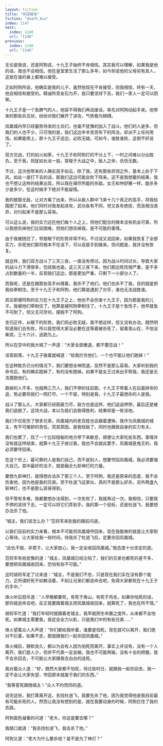 ```yaml
---
layout: fiction
title: "杀回城池"
fiction: "death_bus"
index: 1147
next:
  index: 1148
  url: "1148"
previous:
  index: 1146
  url: "1146"
---
```

无论是我说，还是阿狗说，十九王子始终不肯相信。其实我可以理解，如果我是他的话，我也不会相信。他在皇室里生活了那么多年，如今却说他的父母另有其人，这放在谁的身上都难以接受。

正如阿狗所说，他确实是我的儿子，虽然他现在不肯接受，但我相信，终有一天，他会相信和接受的。精诚所至金石为开，我只要坚持下去，我们一家人一定可以团聚。

十九王子是一个急脾气的人，他容不得我们再说废话，率先对阿狗动起手来。他带来的那些兵见状，纷纷对我们展开了进攻，气势极为磅礴。

凤凰城内早已经蓄势待发的士兵们，也毫不犹豫的加入了战斗。他们的人是多，但我们的人也不少。只可惜的是，我们这边辛辛苦苦布下的阵法，却派不上任何用场。如果能用上，那十九王子这边，必败无疑。可如今，谁胜谁败，这倒不好说了。

双方交战，打的如火如荼，十九王子和阿狗打的不分上下，一时之间难以分出胜负。至于我，则犹如长龙一般，穿梭于大战之中，敌人之命，杀伤无数。

不过，这次他带来的人确实高手如云，除了我，还有那些将领之外，基本上处于下风。如此一直打下去的话，那我们这边可能会败下阵来。这不是我想要的结果，我也不想让这样的结果出现，所以我在竭尽所能的杀敌。女王和仲舒雅一样，能杀多少是多少，在这时候手下绝对不能留情。

我的披靡无敌，让对方看了出来，所以从敌人群中飞来十几个真正的高手，将我给围困了起来。他们同时对我发起进攻，武功各有不同，但又各有绝技，而且相当诡异，对付起来不是那么容易。

可以这么说，我的实力远在他们每个人之上，但他们配合的根本没有机会可乘，所以我想杀掉他们比较困难，但他们想杀掉我，是不可能的事情。

由于我被困住了，导致眼下的形势非常不利。不过话又说回来，如果我恢复了全部实力，杀死他们那将根本不在话下，可以说是手到擒来。但问题是，我并没有恢复。

就这样，我们双方战斗了三天三夜，一直没有停过。因为战斗时间过长，导致大家的战斗力下滑很多，包括我也是。这三天三夜下来，他们那边死伤很严重，差不多占到数量的一半，反观我们这边，那是更加严重，只剩下一小部分人了。

而我呢，还是在跟那些高手纠缠着，我杀不了他们，他们也杀不了我，目的就是把我给牵制住。至于十九王子和阿狗，他们算是遇到了对手，谁也无法战胜谁。

其实即便阿狗的实力在十九王子之上，他也不会伤害十九王子，因为那是我的儿子。我被他们牵制住了，他算是被阿狗牵制住了。十九王子是个急性子，他早就急不可耐了，但又无可奈何，摆脱不了阿狗。

言归正传，从眼下的形势，我们将必败无疑，我不想这样，但又没有办法。既然明知道我们会失败，所以我觉得大家没必要在这等着被杀死了，留着青山在，不怕没柴烧，三十六计，逃跑为上。

所以在空中的我大喊了一声道：“大家全部撤退，都不要恋战！”

话音刚落，十九王子接着就喊道：“给我拦住他们，一个也不能让他们跑掉！”

在这种胜负已分的情况下，我们要想全神而退，显然不是那么容易。大家听到我的命令后，有的确实跑掉了，有的没有跑掉。如果不是女王过来出手帮我，我还是无法摆脱他们。

跑掉的人不多，也就两三万人，我们不停的往前跑，十九王子带着人在后面拼命的追，势必要将我们一网打尽，一个不留，特别是我，十九王子最想杀的人是我。

战斗了那么久，大家都已经筋疲力尽，敌方也是这样，他们追追停停，最后还是被我们逃脱了。这场大战，本以为我们会取得胜利，结果却是一败涂地。

我们不仅死伤了很多兄弟，凤凰城内的老百姓也会跟着遭殃，我作为凤凰城的城主，有不可推卸的责任。究其原因，是我轻敌了，同时也跟我自身的实力有关。

我们也累了，找了一个比较隐秘的地方停下来歇息，顺便让大家吃些东西。事情并没有就这样结束，就算十九王子放过我，我也不会就此罢手，凤凰城是鬼王的，我必须要夺回来。

在这个世上，最可靠的人是我们自己，而不是别人，想要夺回凤凰城，我必须要强大自己。其中最好的法子，就是融合九斩神灯的力量。

要想九斩神灯，就得想办法杀了那三个人，至于阿狗，我还是原来的态度，我不会伤害他，因为他是我的兄弟。至于杜逍飞这家伙，真的不是那么好杀，另外两盏九斩神灯，也不是那么容易得到。

但不管有多难，我都要想办法得到，一次失败了，我就再试一次。我相信，只要我不停的坚持下去，一定可以将它们弄到手。我的第一个目标，还是杜逍飞，我要想办法杀了他。

“城主，我们该怎么办？”范将军来到我的跟前问道。

以我们目前的实力来看，根本不可能将凤凰城夺回来，现在我能做的就是让大家耐心等待。让大家给我一些时间，待我杀了杜逍飞后，定要杀回凤凰城。

“此仇不报，非君子，让大家放心，我一定会收回凤凰城。”我态度十分坚定的道。

范将军有些犹豫的道：“城主，凤凰城已经沦陷了，我们的兄弟也都死的差不多，要想把凤凰城收回来，恐怕有些不可能。”

这时胡将军走了过来道：“城主，不是我们不忠，只是现在我们实在没有那个能力，正所谓好死不如赖活着，不如让兄弟们都逃命去吧，免得大家都死在十九王子的手中。”

烽火听后怒斥道：“人早晚都要死，有死于泰山，有死于鸡毛，如果你怕死的话，那你就逃命去吧，反正我要跟着城主把凤凰城收回来，就算死了，我也在所不惜。”

胡将军忙道：“我打年轻时就跟着老城主，我早就把生命置之度外，从来都不会怕死。如果城主需要我，我定会全力以赴，只是我们中的有些兄弟……”

烽火望着众人大声道：“你们都给我听着，谁要是怕死，现在就可以离开，我们绝对不拦着，如果不走，那就跟我们一起杀回凤凰城。”

烽火喊后，静默良久，都以为会有人因为怕死而离开，事实上并没有，没有一个人离开。我们是人少，但并不代表一定会输，我也不可能再输，没有十全的把握，我不会杀回去，不可能让大家跟我去白白的送死。

我对着众人道：“好，既然大家都不怕死，待过些时日，就跟我一起杀回去，我一定不会让大家失望，夺回原本就属于我们的东西。”

“我等誓死跟随城主！”众人不约而同的道。

说完这些，我打算离开这，去找杜逍飞，我要先杀了他，因为我觉得他是我目前最有可能杀死的人。然而让我没有想到的是，就在我要动身的时候，阿狗拦住了我的去路。

阿狗面色凝重的问道：“老大，你这是要去哪？”

我随口就道：“我去找杜逍飞，我去杀了他。”

阿狗又道：“老大为什么要杀他？是不是为了神灯？”